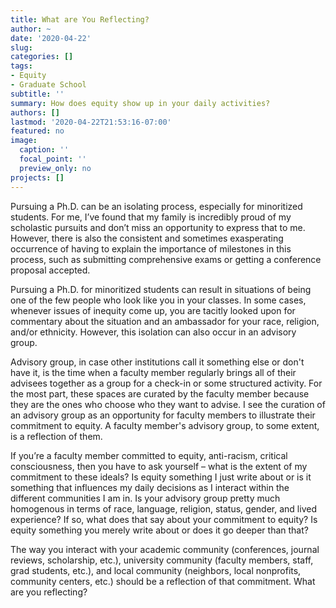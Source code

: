 ```yaml
---
title: What are You Reflecting?
author: ~
date: '2020-04-22'
slug:
categories: []
tags:
- Equity
- Graduate School
subtitle: ''
summary: How does equity show up in your daily activities?
authors: []
lastmod: '2020-04-22T21:53:16-07:00'
featured: no
image: 
  caption: ''
  focal_point: ''
  preview_only: no
projects: []
---
```

Pursuing a Ph.D. can be an isolating process, especially for minoritized students. For me, I’ve found that my family is incredibly proud of my scholastic pursuits and don’t miss an opportunity to express that to me. However, there is also the consistent and sometimes exasperating occurrence of having to explain the importance of milestones in this process, such as submitting comprehensive exams or getting a conference proposal accepted. 

Pursuing a Ph.D. for minoritized students can result in situations of being one of the few people who look like you in your classes. In some cases, whenever issues of inequity come up, you are tacitly looked upon for commentary about the situation and an ambassador for your race, religion, and/or ethnicity. However, this isolation can also occur in an advisory group. 

Advisory group, in case other institutions call it something else or don't have it, is the time when a faculty member regularly brings all of their advisees together as a group for a check-in or some structured activity. For the most part, these spaces are curated by the faculty member because they are the ones who choose who they want to advise. I see the curation of an advisory group as an opportunity for faculty members to illustrate their commitment to equity. A faculty member's advisory group, to some extent, is a reflection of them.

If you’re a faculty member committed to equity, anti-racism, critical consciousness, then you have to ask yourself – what is the extent of my commitment to these ideals? Is equity something I just write about or is it something that influences my daily decisions as I interact within the different communities I am in. Is your advisory group pretty much homogenous in terms of race, language, religion, status, gender, and lived experience? If so, what does that say about your commitment to equity? Is equity something you merely write about or does it go deeper than that?

The way you interact with your academic community (conferences, journal reviews, scholarship, etc.), university community (faculty members, staff, grad students, etc.), and local community (neighbors, local nonprofits, community centers, etc.) should be a reflection of that commitment. What are you reflecting?